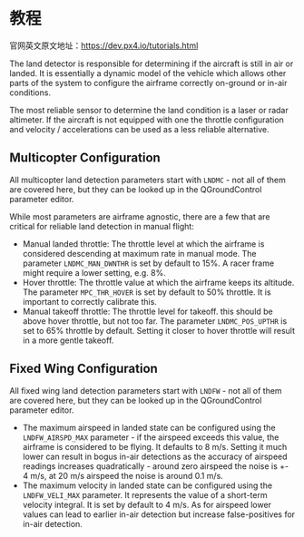 # 教程

官网英文原文地址：https://dev.px4.io/tutorials.html

The land detector is responsible for determining if the aircraft is still in air or landed. It is essentially a dynamic model of the vehicle which allows other parts of the system to configure the airframe correctly on-ground or in-air conditions.

The most reliable sensor to determine the land condition is a laser or radar altimeter. If the aircraft is not equipped with one the throttle configuration and velocity / accelerations can be used as a less reliable alternative.

## Multicopter Configuration

All multicopter land detection parameters start with `LNDMC` - not all of them are covered here, but they can be looked up in the QGroundControl parameter editor.

While most parameters are airframe agnostic, there are a few that are critical for reliable land detection in manual flight:

* Manual landed throttle: The throttle level at which the airframe is considered descending at maximum rate in manual mode. The parameter `LNDMC_MAN_DWNTHR` is set by default to 15%. A racer frame might require a lower setting, e.g. 8%.
* Hover throttle: The throttle value at which the airframe keeps its altitude. The parameter `MPC_THR_HOVER` is set by default to 50% throttle. It is important to correctly calibrate this.
* Manual takeoff throttle: The throttle level for takeoff. this should be above hover throttle, but not too far. The parameter `LNDMC_POS_UPTHR` is set to 65% throttle by default. Setting it closer to hover throttle will result in a more gentle takeoff.



## Fixed Wing Configuration

All fixed wing land detection parameters start with `LNDFW` - not all of them are covered here, but they can be looked up in the QGroundControl parameter editor.

* The maximum airspeed in landed state can be configured using the `LNDFW_AIRSPD_MAX` parameter - if the airspeed exceeds this value, the airframe is considered to be flying. It defaults to 8 m/s. Setting it much lower can result in bogus in-air detections as the accuracy of airspeed readings increases quadratically - around zero airspeed the noise is +- 4 m/s, at 20 m/s airspeed the noise is around 0.1 m/s.
* The maximum velocity in landed state can be configured using the `LNDFW_VELI_MAX` parameter. It represents the value of a short-term velocity integral. It is set by default to 4 m/s. As for airspeed lower values can lead to earlier in-air detection but increase false-positives for in-air detection.



